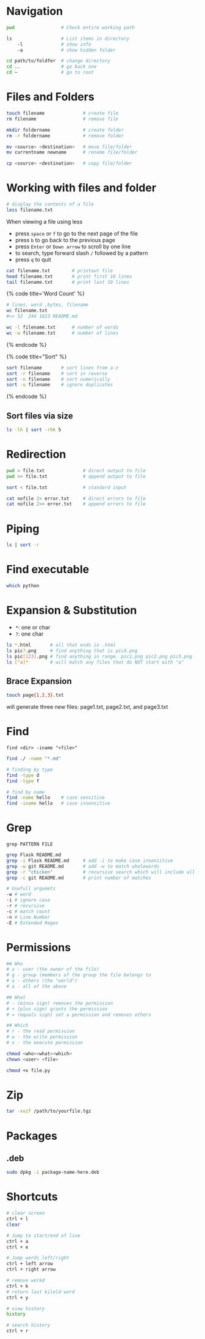 # Navigation

```bash
pwd                 # Check entire working path

ls                  # List items in directory
    -l              # show info
    -a              # show hidden folder

cd path/to/foldfer  # change directory
cd ..               # go back one
cd ~                # go to root
```

# Files and Folders

```bash
touch filename              # create file
rm filename                 # remove file

mkdir foldername            # create folder
rm -r foldername            # remove folder

mv <source> <destination>   # move file/folder
mv currentname newname      # rename file/folder

cp <source> <destination>   # copy file/folder
```

# Working with files and folder

```bash
# display the contents of a file
less filename.txt
```

When viewing a file using less
- press `space` or `f` to go to the next page of the file
- press `b` to go back to the previous page
- press `Enter` or `Down arrow` to scroll by one line
- to search, type forward slash `/` followed by a pattern
- press `q` to quit

```bash
cat filename.txt        # printout file
head filename.txt       # print first 10 lines
tail filename.txt       # print last 10 lines
```

{% code title='Word Count' %}
```bash
# lines, word ,bytes, filename
wc filename.txt
#>> 52  244 1623 README.md

wc -l filename.txt      # number of words
wc -w filename.txt      # number of lines
```
{% endcode %}

{% code title="Sort" %}
```bash
sort filename       # sort lines from a-z
sort -r filename    # sort in reverse
sort -n filename    # sort numerically
sort -u filename    # ignore duplicates
```
{% endcode %}

## Sort files via size

```bash
ls -lh | sort -rhk 5
```

# Redirection

```bash
pwd > file.txt              # direct output to file
pwd >> file.txt             # append output to file

sort < file.txt             # standard input

cat nofile 2> error.txt     # direct errors to file
cat nofile 2>> error.txt    # append errors to file
```

# Piping

```bash
ls | sort -r 
```

# Find executable

```bash
which python
```

# Expansion & Substitution
 - `*`: one or char
 - `?`: one char 

```bash
ls *.html       # all that ends in .html
ls pic?.png     # find anything that is picX.png
ls pic[123].png # find anything in range. pic1.png pic2.png pic3.png
ls [^a]*        # will match any files that do NOT start with "a"
```

## Brace Expansion

```bash
touch page{1,2,3}.txt
```

will generate three new files: page1.txt, page2.txt, and page3.txt


# Find

`find <dir> -iname "<file>"`

```bash
find ./ -name "*.md"

# finding by type
find -type d
find -type f

# find by name
find -name hello    # case sensitive
find -iname hello   # case insensitive
```

# Grep

`grep PATTERN FILE`

```bash
grep Flask README.md
grep -i Flask README.md     # add -i to make case insensitive
grep -w git README.md       # add -w to match wholewords
grep -r "chicken"           # recursive search which will include all files under a directory
grep -c git README.md       # print number of matches

# Usefull argumets
-w # word
-i # ignore case
-r # recursive
-c # match count
-n # Line Number
-E # Extended Regex
```

# Permissions

```bash
## Who
# u - user (the owner of the file)
# g - group (members of the group the file belongs to
# o - others (the "world")
# a - all of the above

## What
# - (minus sign) removes the permission
# + (plus sign) grants the permission
# = (equals sign) set a permission and removes others

## Which
# r - the read permission
# w - the write permission
# x - the execute permission

chmod <who><what><which>
chown <user> <file>
```

```bash
chmod +x file.py
```
# Zip

```bash
tar -xvzf /path/to/yourfile.tgz
```

# Packages

## .deb

```bash
sudo dpkg -i package-name-here.deb
```

# Shortcuts

```bash
# clear screen
ctrl + l
clear

# Jump to start/end of line
ctrl + a
ctrl + e

# Jump words left/right
ctrl + left arrow
ctrl + right arrow

# remove workd
ctrl + k
# return last kileld word
ctrl + y

# view history
history

# search history
ctrl + r
```